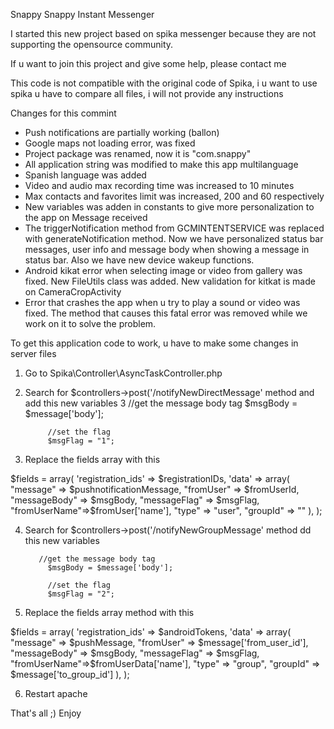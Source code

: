 Snappy
Snappy Instant Messenger

I started this new project based on spika messenger because they are not supporting the opensource community.

If u want to join this project and give some help, please contact me

This code is not compatible with the original code of Spika, i u want to use spika u have to compare all files, i will not provide any instructions


Changes for this commint
 * Push notifications are partially working (ballon)
 * Google maps not loading error, was fixed
 * Project package was renamed, now it is "com.snappy"
 * All application string was modified to make this app multilanguage
 * Spanish language was added
 * Video and audio max recording time was increased to 10 minutes
 * Max contacts and favorites limit was increased, 200 and 60 respectively
 * New variables was adden in constants to give more personalization to the app on Message received
 * The triggerNotification method from GCMINTENTSERVICE was replaced with generateNotification method. Now we have personalized status bar messages, user info and message body when showing a message in status bar. Also we have new device wakeup functions.
 * Android kikat error when selecting image or video from gallery was fixed. New FileUtils class was added. New validation for kitkat is made on CameraCropActivity
 * Error that crashes the app when u try to play a sound or video was fixed. The method that causes this fatal error was removed while we work on it to solve the problem. 
 

To get this application code to work, u have to make some changes in server files

1. Go to Spika\Controller\AsyncTaskController.php
2. Search for $controllers->post('/notifyNewDirectMessage' method and add this new variables
3
          //get the message body tag
            $msgBody = $message['body'];
            
            //set the flag
            $msgFlag = "1";

3. Replace the fields array with this

 $fields = array(
                                'registration_ids' => $registrationIDs,
                                'data' => array( 
                                        "message" => $pushnotificationMessage, 
                                        "fromUser" => $fromUserId,
                                        "messageBody" => $msgBody,
                                        "messageFlag" => $msgFlag,
                                        "fromUserName"=>$fromUser['name'],
                                        "type" => "user", 
                                        "groupId" => ""
                                        ),
                               );
                               
                               
4. Search for $controllers->post('/notifyNewGroupMessage' method dd this new variables


          //get the message body tag
            $msgBody = $message['body'];
            
            //set the flag
            $msgFlag = "2";
            
            
5. Replace the fields array method with this


 $fields = array(
                            'registration_ids' => $androidTokens,
                            'data' => array( 
                                    "message" => $pushMessage, 
                                    "fromUser" => $message['from_user_id'],
                                    "messageBody" => $msgBody,
                                    "messageFlag" => $msgFlag,
                                    "fromUserName"=>$fromUserData['name'],
                                    "type" => "group", 
                                    "groupId" => $message['to_group_id']
                                    ),
                           );
                           

6. Restart apache

That's all ;)
Enjoy


